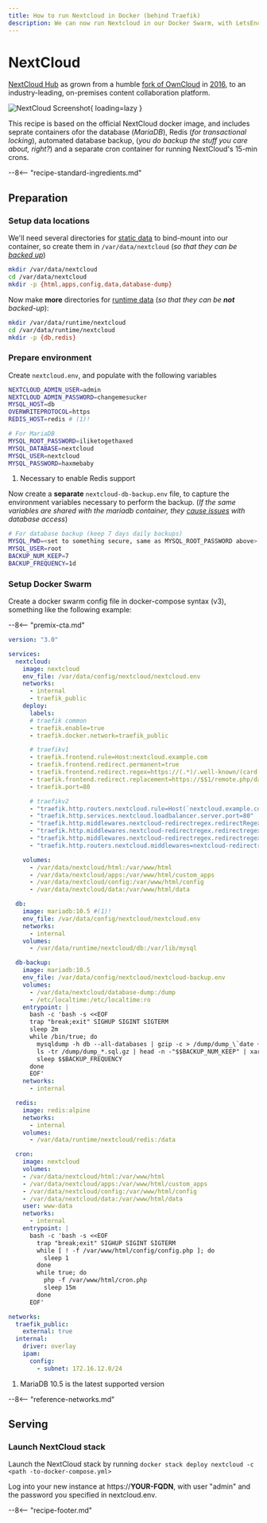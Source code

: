 ```yaml
---
title: How to run Nextcloud in Docker (behind Traefik)
description: We can now run Nextcloud in our Docker Swarm, with LetsEncrypt SSL termination handled by Traefik
---
```


# NextCloud

[NextCloud Hub](https://nextcloud.com/) as grown from a humble [fork of OwnCloud](https://owncloud.com/owncloud-vs-nextcloud/) in [2016](https://www.zdnet.com/article/owncloud-founder-forks-popular-open-source-cloud/), to an industry-leading, on-premises content collaboration platform.

![NextCloud Screenshot](/images/nextcloud.png){ loading=lazy }

This recipe is based on the official NextCloud docker image, and includes seprate containers ofor the database (_MariaDB_), Redis (_for transactional locking_), automated database backup, (_you *do* backup the stuff you care about, right?_) and a separate cron container for running NextCloud's 15-min crons.

--8<-- "recipe-standard-ingredients.md"

## Preparation

### Setup data locations

We'll need several directories for [static data](/reference/data_layout/#static-data) to bind-mount into our container, so create them in `/var/data/nextcloud` (_so that they can be [backed up](/recipes/duplicity/)_)

```bash
mkdir /var/data/nextcloud
cd /var/data/nextcloud
mkdir -p {html,apps,config,data,database-dump}
```

Now make **more** directories for [runtime data](/reference/data_layout/#runtime-data) (_so that they can be **not** backed-up_):

```bash
mkdir /var/data/runtime/nextcloud
cd /var/data/runtime/nextcloud
mkdir -p {db,redis}
```

### Prepare environment

Create `nextcloud.env`, and populate with the following variables

```bash title="/var/data/config/nextcloud/nextcloud.env"
NEXTCLOUD_ADMIN_USER=admin
NEXTCLOUD_ADMIN_PASSWORD=changemesucker
MYSQL_HOST=db
OVERWRITEPROTOCOL=https
REDIS_HOST=redis # (1)!

# For MariaDB
MYSQL_ROOT_PASSWORD=iliketogethaxed
MYSQL_DATABASE=nextcloud
MYSQL_USER=nextcloud
MYSQL_PASSWORD=haxmebaby
```

1. Necessary to enable Redis support

Now create a **separate** `nextcloud-db-backup.env` file, to capture the environment variables necessary to perform the backup. (_If the same variables are shared with the mariadb container, they [cause issues](https://forum.funkypenguin.co.nz/t/nextcloud-funky-penguins-geek-cookbook/254/3?u=funkypenguin) with database access_)

````bash title="/var/data/config/nextcloud/nextcloud-db-backup.env"
# For database backup (keep 7 days daily backups)
MYSQL_PWD=<set to something secure, same as MYSQL_ROOT_PASSWORD above>
MYSQL_USER=root
BACKUP_NUM_KEEP=7
BACKUP_FREQUENCY=1d
````

### Setup Docker Swarm

Create a docker swarm config file in docker-compose syntax (v3), something like the following example:

--8<-- "premix-cta.md"

```yaml title="/var/data/config/nextcloud/nextcloud.yml"
version: "3.0"

services:
  nextcloud:
    image: nextcloud
    env_file: /var/data/config/nextcloud/nextcloud.env
    networks:
      - internal
      - traefik_public
    deploy:
      labels:
      # traefik common
      - traefik.enable=true
      - traefik.docker.network=traefik_public

      # traefikv1
      - traefik.frontend.rule=Host:nextcloud.example.com
      - traefik.frontend.redirect.permanent=true
      - traefik.frontend.redirect.regex=https://(.*)/.well-known/(card|cal)dav
      - traefik.frontend.redirect.replacement=https://$$1/remote.php/dav/
      - traefik.port=80     

      # traefikv2
      - "traefik.http.routers.nextcloud.rule=Host(`nextcloud.example.com`)"
      - "traefik.http.services.nextcloud.loadbalancer.server.port=80"
      - "traefik.http.middlewares.nextcloud-redirectregex.redirectRegex.permanent=true"
      - "traefik.http.middlewares.nextcloud-redirectregex.redirectregex.regex=^https://(.*)/.well-known/(card|cal)dav"
      - "traefik.http.middlewares.nextcloud-redirectregex.redirectregex.replacement=https://$$1/remote.php/dav/"
      - "traefik.http.routers.nextcloud.middlewares=nextcloud-redirectregex@docker"

    volumes:
      - /var/data/nextcloud/html:/var/www/html
      - /var/data/nextcloud/apps:/var/www/html/custom_apps
      - /var/data/nextcloud/config:/var/www/html/config
      - /var/data/nextcloud/data:/var/www/html/data

  db:
    image: mariadb:10.5 #(1)!
    env_file: /var/data/config/nextcloud/nextcloud.env
    networks:
      - internal
    volumes:
      - /var/data/runtime/nextcloud/db:/var/lib/mysql

  db-backup:
    image: mariadb:10.5
    env_file: /var/data/config/nextcloud/nextcloud-backup.env
    volumes:
      - /var/data/nextcloud/database-dump:/dump
      - /etc/localtime:/etc/localtime:ro
    entrypoint: |
      bash -c 'bash -s <<EOF
      trap "break;exit" SIGHUP SIGINT SIGTERM
      sleep 2m
      while /bin/true; do
        mysqldump -h db --all-databases | gzip -c > /dump/dump_\`date +%d-%m-%Y"_"%H_%M_%S\`.sql.gz
        ls -tr /dump/dump_*.sql.gz | head -n -"$$BACKUP_NUM_KEEP" | xargs -r rm
        sleep $$BACKUP_FREQUENCY
      done
      EOF'
    networks:
      - internal

  redis:
    image: redis:alpine
    networks:
      - internal
    volumes:
      - /var/data/runtime/nextcloud/redis:/data

  cron:
    image: nextcloud
    volumes:
    - /var/data/nextcloud/html:/var/www/html
    - /var/data/nextcloud/apps:/var/www/html/custom_apps
    - /var/data/nextcloud/config:/var/www/html/config
    - /var/data/nextcloud/data:/var/www/html/data
    user: www-data
    networks:
      - internal
    entrypoint: |
      bash -c 'bash -s <<EOF
        trap "break;exit" SIGHUP SIGINT SIGTERM
        while [ ! -f /var/www/html/config/config.php ]; do
          sleep 1
        done
        while true; do
          php -f /var/www/html/cron.php
          sleep 15m
        done
      EOF'

networks:
  traefik_public:
    external: true
  internal:
    driver: overlay
    ipam:
      config:
        - subnet: 172.16.12.0/24
```

1. MariaDB 10.5 is the latest supported version

--8<-- "reference-networks.md"

## Serving

### Launch NextCloud stack

Launch the NextCloud stack by running ```docker stack deploy nextcloud -c <path -to-docker-compose.yml>```

Log into your new instance at https://**YOUR-FQDN**, with user "admin" and the password you specified in nextcloud.env.

[^1]: Since many of my other recipes use PostgreSQL, I'd have preferred to use Postgres over MariaDB, but MariaDB seems to be the [preferred database type](https://github.com/nextcloud/server/issues/5912).
[^2]: If you want better performance when using Photos in Nextcloud, have a look at [this detailed write-up](https://rayagainstthemachine.net/linux%20administration/nextcloud-photos/)!

--8<-- "recipe-footer.md"
